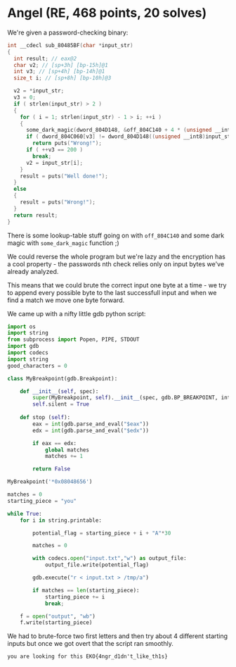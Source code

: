 # Angel (RE, 468 points, 20 solves)
  
We're given a password-checking binary:


``` c++
int __cdecl sub_80485BF(char *input_str)
{
  int result; // eax@2
  char v2; // [sp+3h] [bp-15h]@1
  int v3; // [sp+4h] [bp-14h]@1
  size_t i; // [sp+8h] [bp-10h]@3

  v2 = *input_str;
  v3 = 0;
  if ( strlen(input_str) > 2 )
  {
    for ( i = 1; strlen(input_str) - 1 > i; ++i )
    {
      some_dark_magic(dword_804D148, &off_804C140 + 4 * (unsigned __int8)v2);
      if ( dword_804C060[v3] != dword_804D148((unsigned __int8)input_str[i]) )
        return puts("Wrong!");
      if ( ++v3 == 200 )
        break;
      v2 = input_str[i];
    }
    result = puts("Well done!");
  }
  else
  {
    result = puts("Wrong!");
  }
  return result;
}
```

There is some lookup-table stuff going on with `off_804C140` and some dark magic with `some_dark_magic` function ;)

We could reverse the whole program but we're lazy and the encryption has a cool property - the passwords nth check relies only on input bytes we've already analyzed.

This means that we could brute the correct input one byte at a time - we try to append every possible byte to the last successfull input and when we find a match we move one byte forward.

We came up with a nifty little gdb python script:

``` python
import os
import string
from subprocess import Popen, PIPE, STDOUT
import gdb
import codecs
import string
good_characters = 0

class MyBreakpoint(gdb.Breakpoint):

    def __init__(self, spec):
        super(MyBreakpoint, self).__init__(spec, gdb.BP_BREAKPOINT, internal = False)
        self.silent = True
 
    def stop (self):
        eax = int(gdb.parse_and_eval("$eax"))
        edx = int(gdb.parse_and_eval("$edx"))

        if eax == edx:
            global matches         
            matches += 1

        return False

MyBreakpoint('*0x08048656')

matches = 0
starting_piece = "you"

while True:
    for i in string.printable:

        potential_flag = starting_piece + i + "A"*30

        matches = 0

        with codecs.open("input.txt","w") as output_file:
            output_file.write(potential_flag)

        gdb.execute("r < input.txt > /tmp/a")

        if matches == len(starting_piece):
            starting_piece += i
            break;

    f = open("output", "wb")
    f.write(starting_piece)
```

We had to brute-force two first letters and then try about 4 different starting inputs but once we got overt that the script ran smoothly.

`you are looking for this EKO{4ngr_d1dn't_like_th1s}`


